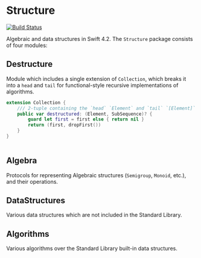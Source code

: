 # Structure

[![Build Status](https://travis-ci.org/dn-m/Structure.svg?branch=master)](https://travis-ci.org/dn-m/Structure) 

Algebraic and data structures in Swift 4.2. The `Structure` package consists of four modules:

## Destructure
Module which includes a single extension of `Collection`, which breaks it into a `head` and `tail` for functional-style recursive implementations of algorithms.

```Swift
extension Collection {
    /// 2-tuple containing the `head` `Element` and `tail` `[Element]` of `Self`
    public var destructured: (Element, SubSequence)? {
        guard let first = first else { return nil }
        return (first, dropFirst())
    }
}
	    
``` 

## Algebra
Protocols for representing Algebraic structures (`Semigroup`, `Monoid`, etc.), and their operations.

## DataStructures
Various data structures which are not included in the Standard Library.

## Algorithms
Various algorithms over the Standard Library built-in data structures.
